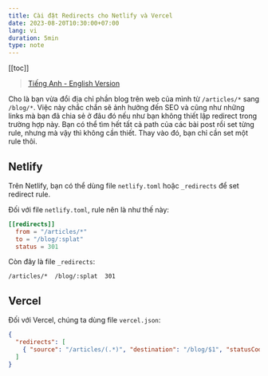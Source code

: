 ```yaml
---
title: Cài đặt Redirects cho Netlify và Vercel
date: 2023-08-20T10:30:00+07:00
lang: vi
duration: 5min
type: note
---
```


[[toc]]

> [Tiếng Anh - English Version](/posts/set-up-redirect-netlify-vercel)

Cho là bạn vừa đổi địa chỉ phần blog trên web của mình từ `/articles/*` sang `/blog/*`. Việc này chắc chắn sẽ ảnh hưởng đến SEO và cũng như những links mà bạn đã chia sẻ ở đâu đó nếu như bạn không thiết lập redirect trong trường hợp này. Bạn có thể tìm hết tất cả path của các bài post rồi set từng rule, nhưng mà vậy thì không cần thiết. Thay vào đó, bạn chỉ cần set một rule thôi.

## Netlify

Trên Netlify, bạn có thể dùng file `netlify.toml` hoặc `_redirects` để set redirect rule.

Đối với file `netlify.toml`, rule nên là như thế này:

```toml
[[redirects]]
  from = "/articles/*"
  to = "/blog/:splat"
  status = 301
```

Còn đây là file `_redirects`:

```
/articles/*  /blog/:splat  301
```

## Vercel

Đối với Vercel, chúng ta dùng file `vercel.json`:

```json
{
  "redirects": [
    { "source": "/articles/(.*)", "destination": "/blog/$1", "statusCode": 301 }
  ]
}
```

